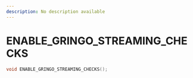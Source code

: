 ```yaml
---
description: No description available 
---
```


# ENABLE_GRINGO_STREAMING_CHECKS

```cpp
void ENABLE_GRINGO_STREAMING_CHECKS();
```